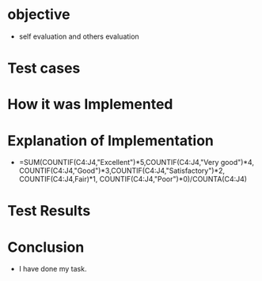 # objective
 + self evaluation and others evaluation

# Test cases

# How it was Implemented

# Explanation of Implementation

* =SUM(COUNTIF(C4:J4,"Excellent")*5,COUNTIF(C4:J4,"Very good")*4,
COUNTIF(C4:J4,"Good")*3,COUNTIF(C4:J4,"Satisfactory")*2, COUNTIF(C4:J4,Fair)*1,
COUNTIF(C4:J4,"Poor")*0)/COUNTA(C4:J4)

# Test Results


# Conclusion
+ I have done my task.

